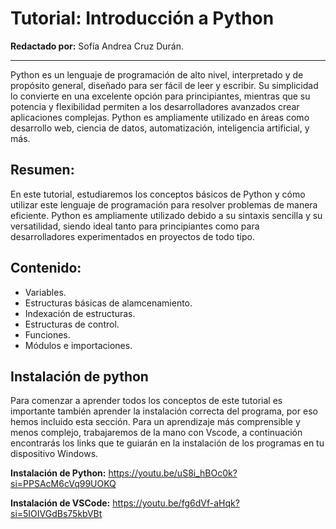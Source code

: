 # Tutorial: Introducción a Python

**Redactado por:** Sofía Andrea Cruz Durán.

----
Python es un lenguaje de programación de alto nivel, interpretado y de propósito general, diseñado para ser fácil de leer y escribir. Su simplicidad lo convierte en una excelente opción para principiantes, mientras que su potencia y flexibilidad permiten a los desarrolladores avanzados crear aplicaciones complejas. Python es ampliamente utilizado en áreas como desarrollo web, ciencia de datos, automatización, inteligencia artificial, y más.

## Resumen:

En este tutorial, estudiaremos los conceptos básicos de Python y cómo utilizar este lenguaje de programación para resolver problemas de manera eficiente. Python es ampliamente utilizado debido a su sintaxis sencilla y su versatilidad, siendo ideal tanto para principiantes como para desarrolladores experimentados en proyectos de todo tipo.


## Contenido:

- Variables. 
- Estructuras básicas de alamcenamiento. 
- Indexación de estructuras.
- Estructuras de control.
- Funciones.
- Módulos e importaciones.


## Instalación de python

Para comenzar a aprender todos los conceptos de este tutorial es importante también aprender la instalación correcta del programa, por eso hemos incluido esta sección. Para un aprendizaje más comprensible y menos complejo, trabajaremos de la mano con Vscode, a continuación encontrarás los links que te guiarán en la instalación de los programas en tu dispositivo Windows.

**Instalación de Python:** https://youtu.be/uS8i_hBOc0k?si=PPSAcM6cVq99UOKQ

**Instalación de VSCode:** https://youtu.be/fg6dVf-aHqk?si=5IOIVGdBs75kbVBt